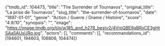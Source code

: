 {"tmdb_id": 104473, "title": "The Surrender of Tournavos", "original_title": "La prise de Tournavos", "slug_title": "the-surrender-of-tournavos", "date": "1897-01-01", "genre": "Action / Guerre / Drame / Histoire", "score": "4.9/10", "synopsis": "", "image": "https://image.tmdb.org/t/p/w185_and_h278_bestv2/4VmQBE9qBRxCE3gHtSAa5AUsURq.jpg", "actors": [], "comments": [], "recommandations_id": [194601, 194603, 106806, 104474]}